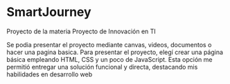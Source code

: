 # SmartJourney
Proyecto de la materia Proyecto de Innovación en TI

Se podia presentar el proyecto mediante canvas, videos, documentos o hacer una pagina basica. Para presentar el proyecto, elegí crear una página básica empleando HTML, CSS y un poco de JavaScript. Esta opción me permitió entregar una solución funcional y directa, destacando mis habilidades en desarrollo web
